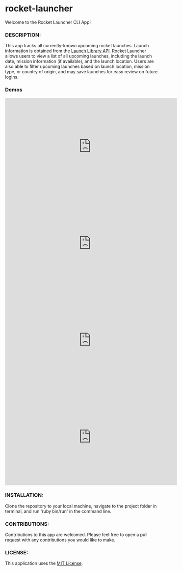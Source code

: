 # rocket-launcher

Welcome to the Rocket Launcher CLI App!


<h3>DESCRIPTION:</h3>
This app tracks all currently-known upcoming rocket launches. Launch information is obtained from the <a href="http://launchlibrary.net/docs/1.4/api.html">Launch Library API</a>. Rocket Launcher allows users to view a list of all upcoming launches, including the launch date, mission information (if available), and the launch location. Users are also able to filter upcoming launches based on launch location, mission type, or country of origin, and may save launches for easy review on future logins. 

<h3>Demos</h3>

<iframe width="560" height="315" src="https://www.youtube.com/embed/U3GQNLzGAfg?rel=0&amp;controls=0&amp;showinfo=0" frameborder="0" allow="autoplay; encrypted-media" allowfullscreen></iframe>
<iframe width="560" height="315" src="https://www.youtube.com/embed/qnABVnleAnw?rel=0&amp;controls=0&amp;showinfo=0" frameborder="0" allow="autoplay; encrypted-media" allowfullscreen></iframe>
<iframe width="560" height="315" src="https://www.youtube.com/embed/2L9Fmgnn2YA?rel=0&amp;controls=0&amp;showinfo=0" frameborder="0" allow="autoplay; encrypted-media" allowfullscreen></iframe>
<iframe width="560" height="315" src="https://www.youtube.com/embed/mCOnXz5jmms?rel=0&amp;controls=0&amp;showinfo=0" frameborder="0" allow="autoplay; encrypted-media" allowfullscreen></iframe>

<h3>INSTALLATION:</h3>
Clone the repository to your local machine, navigate to the project folder in terminal, and run 'ruby bin/run' in the command line. 

<h3>CONTRIBUTIONS:</h3>
Contributions to this app are welcomed. Please feel free to open a pull request with any contributions you would like to make. 

<h3>LICENSE:</h3>
This application uses the <a href="https://github.com/squamuglia/rocket-launcher/blob/master/LICENSE">MIT License</a>. 
